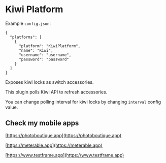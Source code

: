 # Kiwi Platform

Example `config.json`:

```
{
  "platforms": [
    {
      "platform": "KiwiPlatform",
      "name": "Kiwi",
      "username": "username",
      "password": "password"
    }
  ]
}
```

Exposes kiwi locks as switch accessories.

This plugin polls Kiwi API to refresh accessories.

You can change polling interval for kiwi locks by changing `interval` config value.

## Check my mobile apps

[https://photoboutique.app](https://photoboutique.app)

[https://meterable.app](https://meterable.app)

[https://www.testframe.app](https://www.testframe.app)
